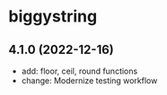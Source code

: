 # biggystring

## 4.1.0 (2022-12-16)

- add: floor, ceil, round functions
- change: Modernize testing workflow